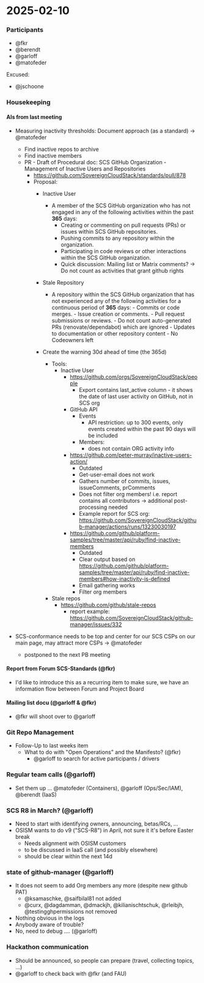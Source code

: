 # 2025-02-10

### Participants

- @fkr
- @berendt
- @garloff
- @matofeder

Excused:
- @jschoone

### Housekeeping

#### AIs from last meeting

- Measuring inactivity thresholds: Document approach (as a standard) -> @matofeder
    - Find inactive repos to archive
    - Find inactive members
  - PR - Draft of Procedural doc: SCS GitHub Organization - Management of Inactive Users and Repositories
      - https://github.com/SovereignCloudStack/standards/pull/878
      - Proposal:
          - Inactive User
              - A member of the SCS GitHub organization who has not engaged in any of the following activities within the past **365** days:
                - Creating or commenting on pull requests (PRs) or issues within SCS GitHub repositories.
                - Pushing commits to any repository within the organization.
                - Participating in code reviews or other interactions within the SCS GitHub organization.
                - Quick discussion: Mailing list or Matrix comments? -> Do not count as activities that grant github rights
          - Stale Repository
              -  A repository within the SCS GitHub organization that has not experienced any of the following activities for a continuous period of **365** days:
                - Commits or code merges.
                - Issue creation or comments.
                - Pull request submissions or reviews.
                     - Do not count auto-generated PRs (renovate/dependabot) which are ignored
                - Updates to documentation or other repository content
                - No Codeowners left
        - Create the warning 30d ahead of time (the 365d)


          - Tools:
            - Inactive User
              - https://github.com/orgs/SovereignCloudStack/people
                  - Export contains last_active column - it shows the date of last user activity on GitHub, not in SCS org
              - GitHub API
                  - Events
                      - API restriction: up to 300 events, only events created within the past 90 days will be included
                  - Members:
                      - does not contain ORG activity info
              - https://github.com/peter-murray/inactive-users-action/
                  - Outdated
                  - Get-user-email does not work
                  - Gathers number of commits, issues, issueComments, prComments
                  - Does not filter org members! i.e. report contains all contributors -> additional post-processing needed
                  - Example report for SCS org: https://github.com/SovereignCloudStack/github-manager/actions/runs/13230030197
              - https://github.com/github/platform-samples/tree/master/api/ruby/find-inactive-members
                  - Outdated
                  - Clear output based on https://github.com/github/platform-samples/tree/master/api/ruby/find-inactive-members#how-inactivity-is-defined
                  - Email gathering works
                  - Filter org members
          - Stale repos
            - https://github.com/github/stale-repos
                - report example: https://github.com/SovereignCloudStack/github-manager/issues/332

- SCS-conformance needs to be top and center for our SCS CSPs on our main page, may attract more CSPs -> @matofeder
    - postponed to the next PB meeting

#### Report from Forum SCS-Standards (@fkr)

- I'd like to introduce this as a recurring item to make sure, we have an information flow between Forum and Project Board

#### Mailing list docu (@garloff & @fkr)
- @fkr will shoot over to @garloff

### Git Repo Management

- Follow-Up to last weeks item
    - What to do with "Open Operations" and the Manifesto? (@fkr)
        - @garloff to search for active participants / drivers
        
### Regular team calls (@garloff)

- Set them up ... @matofeder (Containers), @garloff (Ops/Sec/IAM), @berendt (IaaS)

### SCS R8 in March? (@garloff)

- Need to start with identifying owners, announcing, betas/RCs, ...
- OSISM wants to do v9 ("SCS-R8") in April, not sure it it's before Easter break
    - Needs alignment with OSISM customers
    - to be discussed in IaaS call (and possibly elsewhere)
    - should be clear within the next 14d

### state of github-manager (@garloff)

- It does not seem to add Org members any more (despite new github PAT)
    - @ksamaschke, @saifbilal81 not added
    - @curx, @dagdamman, @dmackjh, @kilianischtschuk, @rleibjh, @testingghpermissions not removed
- Nothing obvious in the logs
- Anybody aware of trouble?
- No, need to debug .... (@garloff)

### Hackathon communication
- Should be announced, so people can prepare (travel, collecting topics, ...)
- @garloff to check back with @fkr (and FAU)